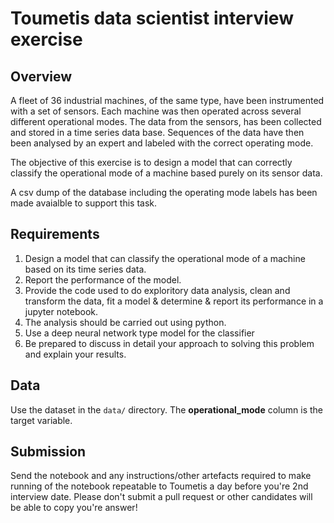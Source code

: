 


# Toumetis data scientist interview exercise

## Overview

A fleet of 36 industrial machines, of the same type, have been instrumented with a set of sensors. Each machine was then operated across several different operational modes. The data from the sensors, has been collected and stored in a time series data base. Sequences of the data have then been analysed by an expert and labeled with the correct operating mode.

The objective of this exercise is to design a model that can correctly classify the operational mode of a machine based purely on its sensor data.

A csv dump of the database including the operating mode labels has been made avaialble to support this task.

## Requirements

1. Design a model that can classify the operational mode of a machine based on its time series data.
2. Report the performance of the model.
3. Provide the code used to do exploritory data analysis, clean and transform the data, fit a model & determine & report its performance in a jupyter notebook. 
4. The analysis should be carried out using python.
5. Use a deep neural network type model for the classifier
6. Be prepared to discuss in detail your approach to solving this problem and explain your results. 

## Data

Use the dataset in the `data/` directory. The **operational_mode** column is the target variable.

## Submission

Send the notebook and any instructions/other artefacts required to make running of the notebook repeatable to Toumetis a day before you're 2nd interview date. Please don't submit a pull request or other candidates will be able to copy you're answer!
